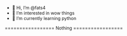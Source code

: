 - 👋 Hi, I’m @fats4
- 👀 I’m interested in wow things
- 🌱 I’m currently learning python

================= Nothing =================
